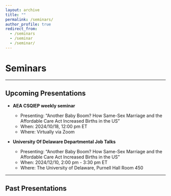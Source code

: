 ```yaml
---
layout: archive
title: ""
permalink: /seminars/
author_profile: true
redirect_from:
  - /seminars
  - /seminar
  - /seminar/
---
```


Seminars
======

<hr>

## Upcoming Presentations

* **AEA CSQIEP weekly seminar**
  * Presenting: “Another Baby Boom? How Same-Sex Marriage and the Affordable Care Act Increased Births in the US”
  * When: 2024/10/18, 12:00 pm ET
  * Where: Virtually via Zoom
 
* **University Of Delaware Departmental Job Talks**
  * Presenting: “Another Baby Boom? How Same-Sex Marriage and the Affordable Care Act Increased Births in the US”
  * When: 2024/12/10, 2:00 pm - 3:30 pm ET
  * Where: The University of Delaware, Purnell Hall Room 450

<hr>

## Past Presentations 


